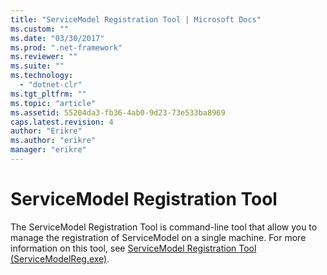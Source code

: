 ```yaml
---
title: "ServiceModel Registration Tool | Microsoft Docs"
ms.custom: ""
ms.date: "03/30/2017"
ms.prod: ".net-framework"
ms.reviewer: ""
ms.suite: ""
ms.technology: 
  - "dotnet-clr"
ms.tgt_pltfrm: ""
ms.topic: "article"
ms.assetid: 55204da3-fb36-4ab0-9d23-73e533ba8969
caps.latest.revision: 4
author: "Erikre"
ms.author: "erikre"
manager: "erikre"
---
```

# ServiceModel Registration Tool
The ServiceModel Registration Tool is command-line tool that allow you to manage the registration of ServiceModel on a single machine. For more information on this tool, see [ServiceModel Registration Tool (ServiceModelReg.exe)](../../../../docs/framework/wcf/servicemodelreg-exe.md).